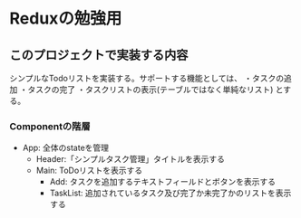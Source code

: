 # Reduxの勉強用

## このプロジェクトで実装する内容
シンプルなTodoリストを実装する。サポートする機能としては、
・タスクの追加
・タスクの完了
・タスクリストの表示(テーブルではなく単純なリスト)
とする。

### Componentの階層
- App: 全体のstateを管理
  - Header:「シンプルタスク管理」タイトルを表示する
  - Main: ToDoリストを表示する
    - Add: タスクを追加するテキストフィールドとボタンを表示する
    - TaskList: 追加されているタスク及び完了か未完了かのリストを表示する
